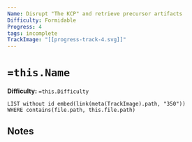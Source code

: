 ```yaml
---
Name: Disrupt "The KCP" and retrieve precursor artifacts
Difficulty: Formidable
Progress: 4
tags: incomplete
TrackImage: "[[progress-track-4.svg]]"
---
```


# `=this.Name`
**Difficulty:** `=this.Difficulty`

```dataview
LIST without id embed(link(meta(TrackImage).path, "350"))
WHERE contains(file.path, this.file.path)
```

## Notes
